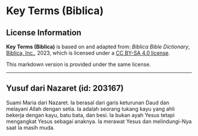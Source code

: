 # Key Terms (Biblica)

## License Information

**Key Terms (Biblica)** is based on and adapted from: _Biblica Bible Dictionary_, [Biblica, Inc.](https://www.biblica.com/), 2023, which is licensed under a [CC BY-SA 4.0 license](https://creativecommons.org/licenses/by-sa/4.0/legalcode.en).

This markdown version is provided under the same license.



--------------------------------

## Yusuf dari Nazaret (id: 203167)

Suami Maria dari Nazaret. Ia berasal dari garis keturunan Daud dan melayani Allah dengan setia. Ia adalah seorang tukang kayu yang ahli bekerja dengan kayu, batu bata, dan besi. Ia bukan ayah Yesus tetapi mengangkat Yesus sebagai anaknya. Ia merawat Yesus dan melindungi\-Nya saat Ia masih muda.


